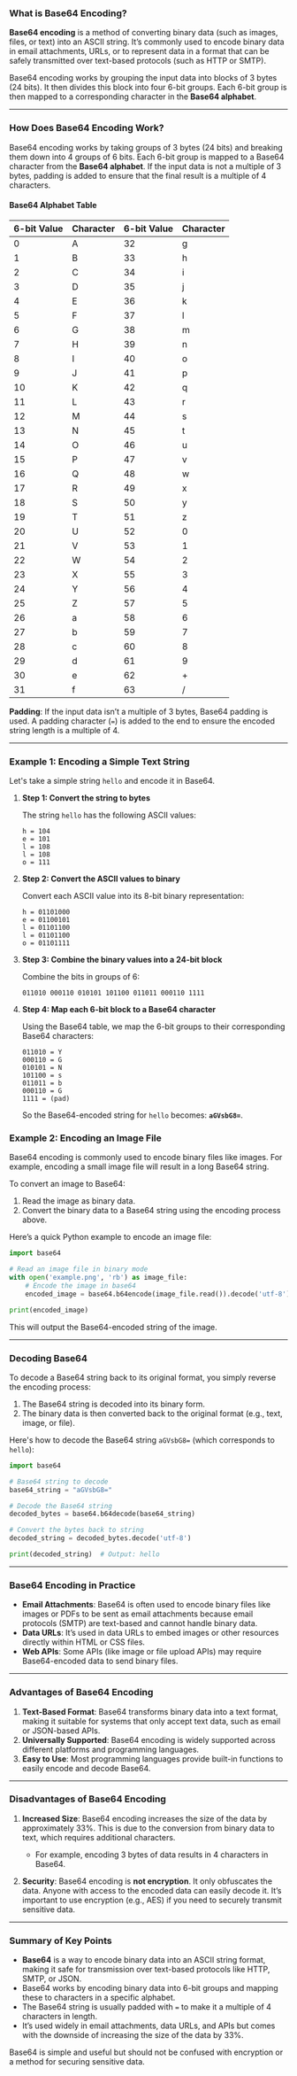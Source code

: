### **What is Base64 Encoding?**

**Base64 encoding** is a method of converting binary data (such as images, files, or text) into an ASCII string. It’s commonly used to encode binary data in email attachments, URLs, or to represent data in a format that can be safely transmitted over text-based protocols (such as HTTP or SMTP).

Base64 encoding works by grouping the input data into blocks of 3 bytes (24 bits). It then divides this block into four 6-bit groups. Each 6-bit group is then mapped to a corresponding character in the **Base64 alphabet**.

---

### **How Does Base64 Encoding Work?**

Base64 encoding works by taking groups of 3 bytes (24 bits) and breaking them down into 4 groups of 6 bits. Each 6-bit group is mapped to a Base64 character from the **Base64 alphabet**. If the input data is not a multiple of 3 bytes, padding is added to ensure that the final result is a multiple of 4 characters.

#### Base64 Alphabet Table

| **6-bit Value** | **Character** | **6-bit Value** | **Character** |
|-----------------|---------------|-----------------|---------------|
| 0               | A             | 32              | g             |
| 1               | B             | 33              | h             |
| 2               | C             | 34              | i             |
| 3               | D             | 35              | j             |
| 4               | E             | 36              | k             |
| 5               | F             | 37              | l             |
| 6               | G             | 38              | m             |
| 7               | H             | 39              | n             |
| 8               | I             | 40              | o             |
| 9               | J             | 41              | p             |
| 10              | K             | 42              | q             |
| 11              | L             | 43              | r             |
| 12              | M             | 44              | s             |
| 13              | N             | 45              | t             |
| 14              | O             | 46              | u             |
| 15              | P             | 47              | v             |
| 16              | Q             | 48              | w             |
| 17              | R             | 49              | x             |
| 18              | S             | 50              | y             |
| 19              | T             | 51              | z             |
| 20              | U             | 52              | 0             |
| 21              | V             | 53              | 1             |
| 22              | W             | 54              | 2             |
| 23              | X             | 55              | 3             |
| 24              | Y             | 56              | 4             |
| 25              | Z             | 57              | 5             |
| 26              | a             | 58              | 6             |
| 27              | b             | 59              | 7             |
| 28              | c             | 60              | 8             |
| 29              | d             | 61              | 9             |
| 30              | e             | 62              | +             |
| 31              | f             | 63              | /             |

**Padding**: If the input data isn’t a multiple of 3 bytes, Base64 padding is used. A padding character (`=`) is added to the end to ensure the encoded string length is a multiple of 4.

---

### **Example 1: Encoding a Simple Text String**

Let's take a simple string `hello` and encode it in Base64.

1. **Step 1: Convert the string to bytes**

   The string `hello` has the following ASCII values:
   ```
   h = 104
   e = 101
   l = 108
   l = 108
   o = 111
   ```

2. **Step 2: Convert the ASCII values to binary**

   Convert each ASCII value into its 8-bit binary representation:
   ```
   h = 01101000
   e = 01100101
   l = 01101100
   l = 01101100
   o = 01101111
   ```

3. **Step 3: Combine the binary values into a 24-bit block**

   Combine the bits in groups of 6:
   ```
   011010 000110 010101 101100 011011 000110 1111
   ```

4. **Step 4: Map each 6-bit block to a Base64 character**

   Using the Base64 table, we map the 6-bit groups to their corresponding Base64 characters:
   ```
   011010 = Y
   000110 = G
   010101 = N
   101100 = s
   011011 = b
   000110 = G
   1111 = (pad)
   ```

   So the Base64-encoded string for `hello` becomes: **`aGVsbG8=`**.

### **Example 2: Encoding an Image File**

Base64 encoding is commonly used to encode binary files like images. For example, encoding a small image file will result in a long Base64 string.

To convert an image to Base64:
1. Read the image as binary data.
2. Convert the binary data to a Base64 string using the encoding process above.

Here’s a quick Python example to encode an image file:

```python
import base64

# Read an image file in binary mode
with open('example.png', 'rb') as image_file:
    # Encode the image in base64
    encoded_image = base64.b64encode(image_file.read()).decode('utf-8')

print(encoded_image)
```

This will output the Base64-encoded string of the image.

---

### **Decoding Base64**

To decode a Base64 string back to its original format, you simply reverse the encoding process:
1. The Base64 string is decoded into its binary form.
2. The binary data is then converted back to the original format (e.g., text, image, or file).

Here's how to decode the Base64 string `aGVsbG8=` (which corresponds to `hello`):

```python
import base64

# Base64 string to decode
base64_string = "aGVsbG8="

# Decode the Base64 string
decoded_bytes = base64.b64decode(base64_string)

# Convert the bytes back to string
decoded_string = decoded_bytes.decode('utf-8')

print(decoded_string)  # Output: hello
```

---

### **Base64 Encoding in Practice**

- **Email Attachments**: Base64 is often used to encode binary files like images or PDFs to be sent as email attachments because email protocols (SMTP) are text-based and cannot handle binary data.
- **Data URLs**: It’s used in data URLs to embed images or other resources directly within HTML or CSS files.
- **Web APIs**: Some APIs (like image or file upload APIs) may require Base64-encoded data to send binary files.

---

### **Advantages of Base64 Encoding**

1. **Text-Based Format**: Base64 transforms binary data into a text format, making it suitable for systems that only accept text data, such as email or JSON-based APIs.
2. **Universally Supported**: Base64 encoding is widely supported across different platforms and programming languages.
3. **Easy to Use**: Most programming languages provide built-in functions to easily encode and decode Base64.

---

### **Disadvantages of Base64 Encoding**

1. **Increased Size**: Base64 encoding increases the size of the data by approximately 33%. This is due to the conversion from binary data to text, which requires additional characters.
   - For example, encoding 3 bytes of data results in 4 characters in Base64.
   
2. **Security**: Base64 encoding is **not encryption**. It only obfuscates the data. Anyone with access to the encoded data can easily decode it. It’s important to use encryption (e.g., AES) if you need to securely transmit sensitive data.

---

### **Summary of Key Points**

- **Base64** is a way to encode binary data into an ASCII string format, making it safe for transmission over text-based protocols like HTTP, SMTP, or JSON.
- Base64 works by encoding binary data into 6-bit groups and mapping these to characters in a specific alphabet.
- The Base64 string is usually padded with `=` to make it a multiple of 4 characters in length.
- It’s used widely in email attachments, data URLs, and APIs but comes with the downside of increasing the size of the data by 33%.
  
Base64 is simple and useful but should not be confused with encryption or a method for securing sensitive data.
